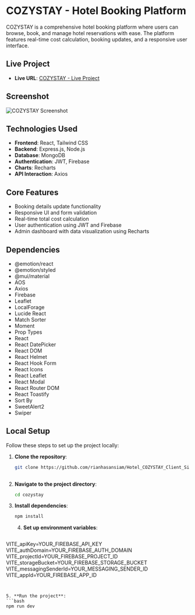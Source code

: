# COZYSTAY - Hotel Booking Platform

COZYSTAY is a comprehensive hotel booking platform where users can browse, book, and manage hotel reservations with ease. The platform features real-time cost calculation, booking updates, and a responsive user interface.

## Live Project
- **Live URL**: [COZYSTAY - Live Project](https://cozystay-hotel-booking.web.app/)

## Screenshot
![COZYSTAY Screenshot](https://rianhasansiam-64bc5.web.app/assets/assignment11-BC9pz_do.png)

## Technologies Used
- **Frontend**: React, Tailwind CSS
- **Backend**: Express.js, Node.js
- **Database**: MongoDB
- **Authentication**: JWT, Firebase
- **Charts**: Recharts
- **API Interaction**: Axios

## Core Features
- Booking details update functionality
- Responsive UI and form validation
- Real-time total cost calculation
- User authentication using JWT and Firebase
- Admin dashboard with data visualization using Recharts

## Dependencies

- @emotion/react
- @emotion/styled
- @mui/material
- AOS
- Axios
- Firebase
- Leaflet
- LocalForage
- Lucide React
- Match Sorter
- Moment
- Prop Types
- React
- React DatePicker
- React DOM
- React Helmet
- React Hook Form
- React Icons
- React Leaflet
- React Modal
- React Router DOM
- React Toastify
- Sort By
- SweetAlert2
- Swiper


## Local Setup

Follow these steps to set up the project locally:

1. **Clone the repository**:
   ```bash
   git clone https://github.com/rianhasansiam/Hotel_COZYSTAY_Client_Side.git
    
   ```



2. **Navigate to the project directory**:
   ```bash
   cd cozystay 
   ```


3. **Install dependencies**:
   ```bash
   npm install
   ```


   4. **Set up environment variables**:
   ```bash
  VITE_apiKey=YOUR_FIREBASE_API_KEY
  VITE_authDomain=YOUR_FIREBASE_AUTH_DOMAIN
  VITE_projectId=YOUR_FIREBASE_PROJECT_ID
  VITE_storageBucket=YOUR_FIREBASE_STORAGE_BUCKET
  VITE_messagingSenderId=YOUR_MESSAGING_SENDER_ID
  VITE_appId=YOUR_FIREBASE_APP_ID
   ```


5. **Run the project**:
   ```bash
   npm run dev

   ```




  

 






